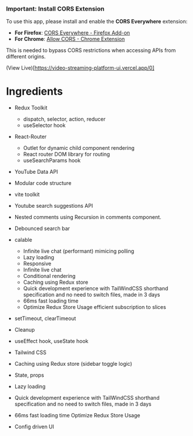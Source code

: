 ### Important: Install CORS Extension

To use this app, please install and enable the **CORS Everywhere** extension:

-   **For Firefox**: [CORS Everywhere - Firefox Add-on](https://addons.mozilla.org/en-US/firefox/addon/cors-everywhere/)
-   **For Chrome**: [Allow CORS - Chrome Extension](https://chrome.google.com/webstore/detail/allow-cors-access-control/)

This is needed to bypass CORS restrictions when accessing APIs from different origins.

(View Live)[https://video-streaming-platform-ui.vercel.app/0]


# Ingredients

-   Redux Toolkit
    -   dispatch, selector, action, reducer
    -   useSelector hook
-   React-Router
    -   Outlet for dynamic child component rendering
    -   React router DOM library for routing
    -   useSearchParams hook
-   YouTube Data API
-   Modular code structure
-   vite toolkit
-   Youtube search suggestions API
-   Nested comments using Recursion in comments component.
-   Debounced search bar
-   calable

    -   Infinite live chat (performant) mimicing polling
    -   Lazy loading
    -   Responsive
    -   Infinite live chat
    -   Conditional rendering
    -   Caching using Redux store
    -   Quick development experience with TailWindCSS shorthand specification and no need to switch files, made in 3 days
    -   66ms fast loading time
    -   Optimize Redux Store Usage efficient subscription to slices

-   setTimeout, clearTimeout
-   Cleanup
-   useEffect hook, useState hook
-   Tailwind CSS
-   Caching using Redux store (sidebar toggle logic)
-   State, props
-   Lazy loading
-   Quick development experience with TailWindCSS shorthand specification and no need to switch files, made in 3 days

-   66ms fast loading time
    Optimize Redux Store Usage
-   Config driven UI
